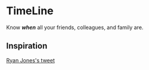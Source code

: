 # TimeLine

Know <strong><em>when</em></strong> all your friends, colleagues, and family are.

## Inspiration

[Ryan Jones's tweet](https://twitter.com/rjonesy/status/1236706277750906882)
